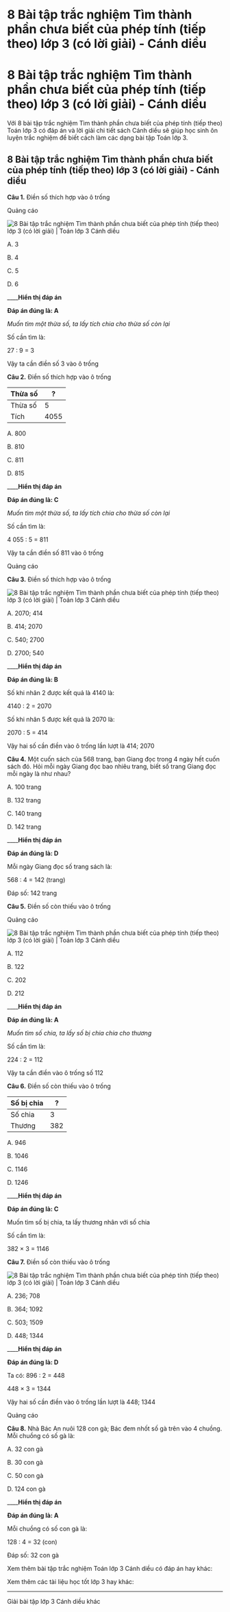 # 8 Bài tập trắc nghiệm Tìm thành phần chưa biết của phép tính (tiếp theo) lớp 3 (có lời giải) - Cánh diều

# 8 Bài tập trắc nghiệm Tìm thành phần chưa biết của phép tính (tiếp theo) lớp 3 (có lời giải) - Cánh diều

Với 8 bài tập trắc nghiệm Tìm thành phần chưa biết của phép tính (tiếp theo) Toán lớp 3 có đáp án và lời giải chi tiết sách Cánh diều sẽ giúp học sinh ôn luyện trắc nghiệm để biết cách làm các dạng bài tập Toán lớp 3.

## 8 Bài tập trắc nghiệm Tìm thành phần chưa biết của phép tính (tiếp theo) lớp 3 (có lời giải) - Cánh diều

**Câu 1.** Điền số thích hợp vào ô trống

Quảng cáo

![8 Bài tập trắc nghiệm Tìm thành phần chưa biết của phép tính \(tiếp theo\) lớp 3 \(có lời giải\) | Toán lớp 3 Cánh diều](https://vietjack.com/toan-3-cd/images/trac-nghiem-tim-thanh-phan-chua-biet-cua-phep-tinh-tiep-theo.PNG)

A. 3

B. 4

C. 5

D. 6

____**Hiển thị đáp án**

**Đáp án đúng là: A**

_Muốn tìm một thừa số, ta lấy tích chia cho thừa số còn lại_

Số cần tìm là:

27 : 9 = 3

Vậy ta cần điền số 3 vào ô trống

**Câu 2.** Điền số thích hợp vào ô trống

Thừa số |  ?  
---|---  
Thừa số |  5  
Tích |  4055  
  
A. 800

B. 810

C. 811

D. 815

____**Hiển thị đáp án**

**Đáp án đúng là: C**

_Muốn tìm một thừa số, ta lấy tích chia cho thừa số còn lại_

Số cần tìm là:

4 055 : 5 = 811

Vậy ta cần điền số 811 vào ô trống

Quảng cáo

**Câu 3.** Điền số thích hợp vào ô trống

![8 Bài tập trắc nghiệm Tìm thành phần chưa biết của phép tính \(tiếp theo\) lớp 3 \(có lời giải\) | Toán lớp 3 Cánh diều](https://vietjack.com/toan-3-cd/images/trac-nghiem-tim-thanh-phan-chua-biet-cua-phep-tinh-tiep-theo-a.PNG)

A. 2070; 414

B. 414; 2070

C. 540; 2700

D. 2700; 540

____**Hiển thị đáp án**

**Đáp án đúng là: B**

Số khi nhân 2 được kết quả là 4140 là:

4140 : 2 = 2070

Số khi nhân 5 được kết quả là 2070 là:

2070 : 5 = 414

Vậy hai số cần điền vào ô trống lần lượt là 414; 2070

**Câu 4.** Một cuốn sách của 568 trang, bạn Giang đọc trong 4 ngày hết cuốn sách đó. Hỏi mỗi ngày Giang đọc bao nhiêu trang, biết số trang Giang đọc mỗi ngày là như nhau?

A. 100 trang

B. 132 trang

C. 140 trang

D. 142 trang

____**Hiển thị đáp án**

**Đáp án đúng là: D**

Mỗi ngày Giang đọc số trang sách là:

568 : 4 = 142 (trang)

Đáp số: 142 trang

**Câu 5.** Điền số còn thiếu vào ô trống

Quảng cáo

![8 Bài tập trắc nghiệm Tìm thành phần chưa biết của phép tính \(tiếp theo\) lớp 3 \(có lời giải\) | Toán lớp 3 Cánh diều](https://vietjack.com/toan-3-cd/images/trac-nghiem-tim-thanh-phan-chua-biet-cua-phep-tinh-tiep-theo-aa.PNG)

A. 112

B. 122

C. 202

D. 212

____**Hiển thị đáp án**

**Đáp án đúng là: A**

_Muốn tìm số chia, ta lấy số bị chia chia cho thương_

Số cần tìm là:

224 : 2 = 112

Vậy ta cần điền vào ô trống số 112 

**Câu 6.** Điền số còn thiếu vào ô trống

Số bị chia |  ?  
---|---  
Số chia |  3  
Thương |  382  
  
A. 946

B. 1046

C. 1146

D. 1246

____**Hiển thị đáp án**

**Đáp án đúng là: C**

Muốn tìm số bị chia, ta lấy thương nhân với số chia

Số cần tìm là:

382 × 3 = 1146

**Câu 7.** Điền số còn thiếu vào ô trống

![8 Bài tập trắc nghiệm Tìm thành phần chưa biết của phép tính \(tiếp theo\) lớp 3 \(có lời giải\) | Toán lớp 3 Cánh diều](https://vietjack.com/toan-3-cd/images/trac-nghiem-tim-thanh-phan-chua-biet-cua-phep-tinh-tiep-theo-a1.PNG)

A. 236; 708

B. 364; 1092

C. 503; 1509

D. 448; 1344

____**Hiển thị đáp án**

**Đáp án đúng là: D**

Ta có: 896 : 2 = 448

448 × 3 = 1344

Vậy hai số cần điền vào ô trống lần lượt là 448; 1344

Quảng cáo

**Câu 8.** Nhà Bác An nuôi 128 con gà; Bác đem nhốt số gà trên vào 4 chuồng. Mỗi chuồng có số gà là:

A. 32 con gà

B. 30 con gà

C. 50 con gà

D. 124 con gà

____**Hiển thị đáp án**

**Đáp án đúng là: A**

Mỗi chuồng có số con gà là:

128 : 4 = 32 (con)

Đáp số: 32 con gà

Xem thêm bài tập trắc nghiệm Toán lớp 3 Cánh diều có đáp án hay khác:

Xem thêm các tài liệu học tốt lớp 3 hay khác:

* * *

Giải bài tập lớp 3 Cánh diều khác
